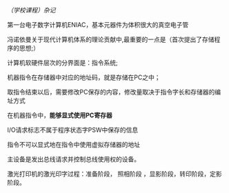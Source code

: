 
_（学校课程）杂记_

第一台电子数字计算机ENIAC，基本元器件为体积很大的真空电子管

冯诺依曼关于现代计算机体系的理论贡献中,最重要的一点是（首次提出了存储程序的思想;）

计算机软硬件层次的分界面是：指令系统;

机器指令在存储器中对应的地址码，就是存储在PC之中；

取指令结束以后，需要修改PC保存的内容，修改量取决于指令字长和存储器的编址方式

在机器指令中，**能够显式使用PC寄存器**


I/O请求标志不属于程序状态字PSW中保存的信息

指令不可以显式地在指令中使用虚拟存储器的地址

主设备是发出总线请求并控制总线使用权的设备。

激光打印机的激光印字过程：准备阶段， 照相阶段 ，显影阶段，转印阶段，定影阶段。